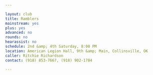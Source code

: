 ```yaml
---

layout: club
title: Ramblers
mainstream: yes
plus: yes
advanced: no
rounds: no
hearassist: no
schedule: 2nd &amp; 4th Saturday, 8:00 PM
location: American Legion Hall, 9th &amp; Main, Collinsville, OK
caller: Ritchie Richardson
contact: (918) 853-7667, (918) 902-1784

---
```


